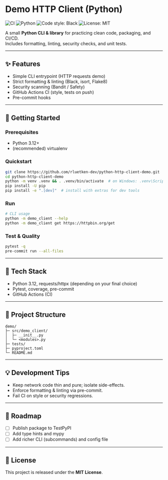 # Demo HTTP Client (Python)

![CI](https://github.com/rluetken-dev/python-http-client-demo/actions/workflows/ci.yml/badge.svg)
![Python](https://img.shields.io/badge/Python-3.12%2B-blue)
![Code style: Black](https://img.shields.io/badge/code%20style-black-000000.svg)
![License: MIT](https://img.shields.io/badge/License-MIT-green.svg)

A small **Python CLI & library** for practicing clean code, packaging, and CI/CD.  
Includes formatting, linting, security checks, and unit tests.

---

## ✨ Features
- Simple CLI entrypoint (HTTP requests demo)
- Strict formatting & linting (Black, isort, Flake8)
- Security scanning (Bandit / Safety)
- GitHub Actions CI (style, tests on push)
- Pre-commit hooks

---

## 🚀 Getting Started

### Prerequisites
- Python 3.12+
- (recommended) virtualenv

### Quickstart
```bash
git clone https://github.com/rluetken-dev/python-http-client-demo.git
cd python-http-client-demo
python -m venv .venv && . .venv/bin/activate  # on Windows: .venv\Scripts\activate
pip install -U pip
pip install -e ".[dev]"  # install with extras for dev tools
```

### Run
```bash
# CLI usage
python -m demo_client --help
python -m demo_client get https://httpbin.org/get
```

### Test & Quality
```bash
pytest -q
pre-commit run --all-files
```

---

## 🧱 Tech Stack
- Python 3.12, requests/httpx (depending on your final choice)
- Pytest, coverage, pre-commit
- GitHub Actions (CI)

---

## 📂 Project Structure
```
demo/
├─ src/demo_client/
│  ├─ __init__.py
│  └─ <modules>.py
├─ tests/
├─ pyproject.toml
└─ README.md
```

---

## 💡 Development Tips
- Keep network code thin and pure; isolate side-effects.
- Enforce formatting & linting via pre-commit.
- Fail CI on style or security regressions.

---

## 🧭 Roadmap
- [ ] Publish package to TestPyPI
- [ ] Add type hints and mypy
- [ ] Add richer CLI (subcommands) and config file

---

## 📜 License
This project is released under the **MIT License**.

